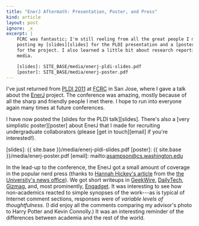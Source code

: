 ```yaml
---
title: "EnerJ Aftermath: Presentation, Poster, and Press"
kind: article
layout: post
ignore: _x
excerpt: |
    FCRC was fantastic; I'm still reeling from all the great people I met. I'm
    posting my [slides][slides] for the PLDI presentation and a [poster][poster]
    for the project. I also learned a little bit about research reporting in the
    media.

    [slides]: SITE_BASE/media/enerj-pldi-slides.pdf
    [poster]: SITE_BASE/media/enerj-poster.pdf
---
```

I've just returned from [PLDI 2011][pldi] at [FCRC][fcrc] in San Jose, where I
gave a talk about the [EnerJ][enerj] project. The conference was amazing, mostly
because of all the sharp and friendly people I met there. I hope to run into
everyone again many times at future conferences.

[pldi]: http://pldi11.cs.utah.edu/
[fcrc]: http://www.acm.org/fcrc/
[enerj]: http://www.cs.washington.edu/homes/asampson/blog/enerj.html

I have now posted the [slides for the PLDI talk][slides]. There's also a [very
simplistic poster][poster] about EnerJ that I made for recruiting undergraduate
collaborators (please [get in touch][email] if you're interested!).

[slides]: {{ site.base }}/media/enerj-pldi-slides.pdf
[poster]: {{ site.base }}/media/enerj-poster.pdf
[email]: mailto:asampson@cs.washington.edu

In the lead-up to the conference, the EnerJ got a small amount of coverage in
the popular nerd press (thanks to [Hannah Hickey's article][pr] from the
[the University's news office][news]). We got short writeups in
[GeekWire][geekwire], [DailyTech][dt],
[Gizmag][gizmag], and, most prominently, [Engadget][engadget]. It was
interesting to see how non-academics reacted to simple synopses of the work---as
is typical of Internet comment sections, responses were of *variable levels of
thoughtfulness*. (I did enjoy all the comments comparing my advisor's photo to
Harry Potter and Kevin Connolly.) It was an interesting reminder of the
differences between academia and the rest of the world.

[geekwire]: http://www.geekwire.com/2011/uw-researchers-develop-trick-devices-energy
[news]: http://www.washington.edu/news/
[pr]: http://www.washington.edu/news/articles/code-green-energy-efficient-programming-to-curb-computers2019-power-use
[dt]: http://www.dailytech.com/Letting+Your+Phone+Make+Mistakes+Could+Extend+its+Battery+Life/article21789.htm
[engadget]: http://www.engadget.com/2011/06/03/enerj-power-saving-system-prioritizes-cpu-voltage-may-reduce-en/
[gizmag]: http://www.gizmag.com/energj-power-saving-system-computer-chips/18791/
